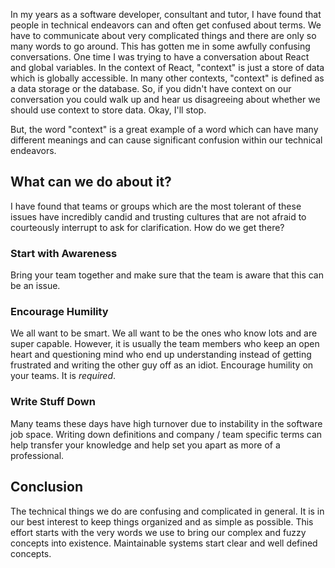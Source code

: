 In my years as a software developer, consultant and tutor, I have found that
people in technical endeavors can and often get confused about terms. We have to
communicate about very complicated things and there are only so many words to go
around. This has gotten me in some awfully confusing conversations. One time I
was trying to have a conversation about React and global variables. In the
context of React, "context" is just a store of data which is globally
accessible. In many other contexts, "context" is defined as a data storage or
the database. So, if you didn't have context on our conversation you could walk
up and hear us disagreeing about whether we should use context to store data.
Okay, I'll stop.

But, the word "context" is a great example of a word which can
have many different meanings and can cause significant confusion within our
technical endeavors.

## What can we do about it?

I have found that teams or groups which are the most tolerant of these issues
have incredibly candid and trusting cultures that are not afraid to courteously
interrupt to ask for clarification. How do we get there?

### Start with Awareness

Bring your team together and make sure that the team is aware that this can be
an issue.

### Encourage Humility

We all want to be smart. We all want to be the ones who know lots and are super
capable. However, it is usually the team members who keep an open heart and
questioning mind who end up understanding instead of getting frustrated and
writing the other guy off as an idiot. Encourage humility on your teams. It is
_required_.

### Write Stuff Down

Many teams these days have high turnover due to instability in the software job
space. Writing down definitions and company / team specific terms can help
transfer your knowledge and help set you apart as more of a professional.

## Conclusion

The technical things we do are confusing and complicated in general. It is in
our best interest to keep things organized and as simple as possible. This
effort starts with the very words we use to bring our complex and fuzzy concepts
into existence. Maintainable systems start clear and well defined concepts.
